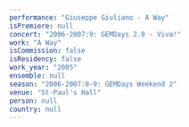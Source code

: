 ```yaml
---
performance: "Giuseppe Giuliano - A Way"
isPremiere: null
concert: "2006-2007:9: GEMDays 2.9 - Viva!"
work: "A Way"
isCommission: false
isResidency: false
work_year: "2005"
ensemble: null
season: "2006-2007:8-9: GEMDays Weekend 2"
venue: "St-Paul's Hall"
person: null
country: null
---
```


